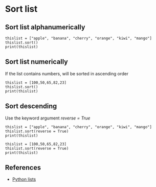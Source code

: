 # Sort list

## Sort list alphanumerically
```
thislist = ["apple", "banana", "cherry", "orange", "kiwi", "mango"]
thislist.sort()
print(thislist)
```

## Sort list numerically
If the list contains numbers, will be sorted in ascending order
```
thislist = [100,50,65,82,23]
thislist.sort()
print(thislist)
```

## Sort descending
Use the keyword argument *reverse = True*

```
thislist = ["apple", "banana", "cherry", "orange", "kiwi", "mango"]
thislist.sort(reverse = True)
print(thislist)
```

```
thislist = [100,50,65,82,23]
thislist.sort(reverse = True)
print(thislist)
```
## References
- [Python lists](https://www.w3schools.com/python/python_lists_sort.asp)
